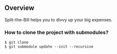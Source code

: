 ## Overview 
Split-the-Bill helps you to divvy up your big expenses.

### How to clone the project with submodules?
```
$ git clone
$ git submodule update --init --recursive 
```